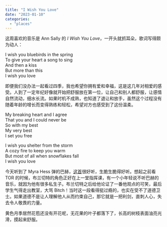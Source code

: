 ```yaml
---
title: "I Wish You Love"
date: "2023-01-10"
categories: 
  - "places"
---
```


这周喜欢的音乐是 Ann Sally 的 _I Wish You Love_，一开头就抓耳朵，歌词写得颇为动人：  
  
I wish you bluebirds in the spring  
To give your heart a song to sing  
And then a kiss  
But more than this  
I wish you love  
  
即便我们没办法一起看过四季，我也希望你拥有爱和幸福，这是这几年对相爱的感受。人到了一定年纪好像就开始把舒服放在第一位，让自己和别人都舒服，让感情自然流动，细水长流。如果时机不成熟，也知道了退让和放手，虽然这个过程没有随着年龄的增长而变得熟练和轻松，希望对方也感受到了这份温柔。  
  
My breaking heart and I agree  
That you and I could never be  
So with my best  
My very best  
I set you free  
  
I wish you shelter from the storm  
A cozy fire to keep you warm  
But most of all when snowflakes fall  
I wish you love  
  
今天听到了 Myra Hess 弹的巴赫，[这首](https://www.youtube.com/watch?v=scOGlNclXrY)很好听，生脆生脆得好听。想起之前看 TOR 的时候，布兰切特的角色正好在上一堂指挥课，有一个小年轻说不听巴赫的音乐，就因为他有很多私生子。布兰切特之后给他论证了一番他观点的可笑，最后学生气得走出教室，大骂 Bitch！当时这一段看得挺过瘾的，也实在受不了道德卫士。如果道德不是让人理解他人从而约束自己，那它就是一把利剑，直刺人心，失去令人敬畏的力量。  
  
黄色月季居然花苞还没有开花呢，无花果的叶子都落下了，长高的树枝表面油亮光滑，摸起来舒服。
